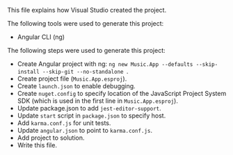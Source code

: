 This file explains how Visual Studio created the project.

The following tools were used to generate this project:
- Angular CLI (ng)

The following steps were used to generate this project:
- Create Angular project with ng: `ng new Music.App --defaults --skip-install --skip-git --no-standalone `.
- Create project file (`Music.App.esproj`).
- Create `launch.json` to enable debugging.
- Create `nuget.config` to specify location of the JavaScript Project System SDK (which is used in the first line in `Music.App.esproj`).
- Update package.json to add `jest-editor-support`.
- Update `start` script in `package.json` to specify host.
- Add `karma.conf.js` for unit tests.
- Update `angular.json` to point to `karma.conf.js`.
- Add project to solution.
- Write this file.
